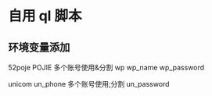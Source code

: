 <!--
 * @Date: 2023-03-30 14:28:28
 * @Author: diaoyb
 * @LastEditTime: 2023-04-10 16:41:49
-->
# 自用 ql 脚本

## 环境变量添加
52poje
POJIE
多个账号使用&分割
wp
wp_name
wp_password

unicom
un_phone
多个账号使用;分割
un_password